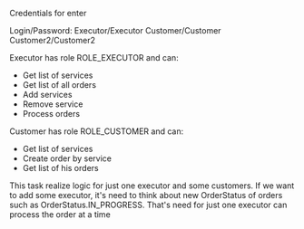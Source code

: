 Credentials for enter

Login/Password:
Executor/Executor 
Customer/Customer
Customer2/Customer2

Executor has role ROLE_EXECUTOR and can:
 - Get list of services
 - Get list of all orders
 - Add services
 - Remove service
 - Process orders

Customer has role ROLE_CUSTOMER and can:
 - Get list of services
 - Create order by service
 - Get list of his orders
 
 This task realize logic for just one executor and some customers. If we want to add some executor, it's need to think about new OrderStatus of orders such as OrderStatus.IN_PROGRESS. That's need for just one executor can process the order at a time 